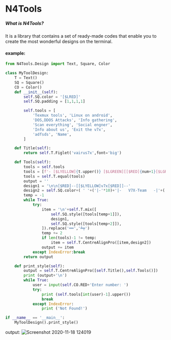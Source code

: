 # N4Tools
##### What is N4Tools?
It is a library that contains a set of ready-made codes that enable you to create the most wonderful designs on the terminal.
#### example:
```python
from N4Tools.Design import Text, Square, Color

class MyToolDesign:
    T = Text()
    SQ = Square()
    CO = Color()
    def __init__(self):
        self.SQ.color = '[$LRED]'
        self.SQ.padding = [1,1,1,1]

        self.tools = [
            'Texmux tools', 'Linux on android',
            'DOS,DDOS Attacks', 'Info gathering',
            'Scan everything', 'Social engner',
            'Info about us', 'Exit the v7x',
            'adfsds', 'Name',
        ]

    def Title(self):
        return self.T.Figlet('vairus7x',font='big')

    def Tools(self):
        tools = self.tools
        tools = [f'- [$LYELLOW]{t.upper()} [$LGREEN][[$RED]{num+1}[$LGREEN]]' for num ,t in enumerate(tools)]
        tools = self.T.equal(tools)
        output = ''
        design1 = '\n\n[$RED]--[[$LYELLOW]v7x[$RED]]--'
        design2 = self.SQ.color+( ' '+('|-'*10)+'|-   V7X-Team   -|'+('-|'*10) )
        temp = -1
        while True:
            try:
                item = '\n'+self.T.mix([
                    self.SQ.style([tools[temp+1]]),
                    design1,
                    self.SQ.style([tools[temp+2]]),
                ]).replace('══','╧╤')
                temp += 2
                if len(tools)-1 != temp:
                    item = self.T.CentreAlignPro([item,design2])
                output += item
            except IndexError:break
        return output

    def print_style(self):
        output = self.T.CentreAlignPro([self.Title(),self.Tools()])
        print (output+'\n')
        while True:
            user = input(self.CO.RED+'Enter number: ')
            try:
                print (self.tools[int(user)-1].upper())
                break
            except IndexError:
                print ('Not Found!')

if __name__ == '__main__':
    MyToolDesign().print_style()
```
output:
![Screenshot 2020-11-18 124019](https://user-images.githubusercontent.com/56244233/99627674-0de9ee00-2a35-11eb-8baf-16499800f9de.jpg)
